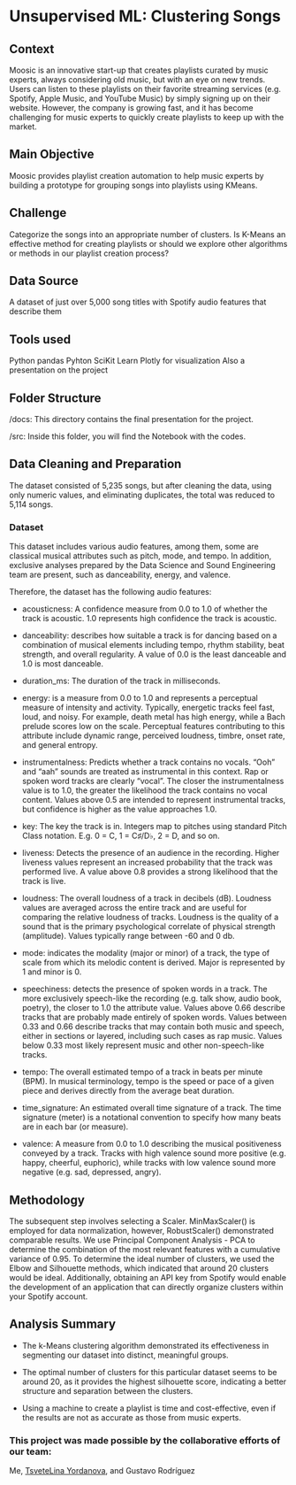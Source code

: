 # Unsupervised ML: Clustering Songs

## Context

Moosic is an innovative start-up that creates playlists curated by music experts, always considering old music, but with an eye on new trends. Users can listen to these playlists on their favorite streaming services (e.g. Spotify, Apple Music, and YouTube Music) by simply signing up on their website. However, the company is growing fast, and it has become challenging for music experts to quickly create playlists to keep up with the market.

## Main Objective

Moosic provides playlist creation automation to help music experts by building a prototype for grouping songs into playlists using KMeans.

## Challenge

Categorize the songs into an appropriate number of clusters. Is K-Means an effective method for creating playlists or should we explore other algorithms or methods in our playlist creation process?

## Data Source

A dataset of just over 5,000 song titles with Spotify audio features that describe them

## Tools used

Python pandas
Pyhton SciKit Learn
Plotly for visualization
Also a presentation on the project

## Folder Structure

/docs: This directory contains the final presentation for the project.

/src: Inside this folder, you will find the Notebook with the codes.

## Data Cleaning and Preparation

The dataset consisted of 5,235 songs, but after cleaning the data, using only numeric values, and eliminating duplicates, the total was reduced to 5,114 songs. 

### Dataset

This dataset includes various audio features, among them, some are classical musical attributes such as pitch, mode, and tempo. In addition, exclusive analyses prepared by the Data Science and Sound Engineering team are present, such as danceability, energy, and valence.

Therefore, the dataset has the following audio features:

- acousticness: A confidence measure from 0.0 to 1.0 of whether the track is acoustic. 1.0 represents high confidence the track is acoustic.

- danceability: describes how suitable a track is for dancing based on a combination of musical elements including tempo, rhythm stability, beat strength, and overall regularity. A value of 0.0 is the least danceable and 1.0 is most danceable.

- duration_ms: The duration of the track in milliseconds.
	
- energy: is a measure from 0.0 to 1.0 and represents a perceptual measure of intensity and activity. Typically, energetic tracks feel fast, loud, and noisy. For example, death metal has high energy, while a Bach prelude scores low on the scale. Perceptual features contributing to this attribute include dynamic range, perceived loudness, timbre, onset rate, and general entropy.

- instrumentalness: Predicts whether a track contains no vocals. “Ooh” and “aah” sounds are treated as instrumental in this context. Rap or spoken word tracks are clearly “vocal”. The closer the instrumentalness value is to 1.0, the greater the likelihood the track contains no vocal content. Values above 0.5 are intended to represent instrumental tracks, but confidence is higher as the value approaches 1.0.	

- key: The key the track is in. Integers map to pitches using standard Pitch Class notation. E.g. 0 = C, 1 = C♯/D♭, 2 = D, and so on.	

- liveness: Detects the presence of an audience in the recording. Higher liveness values represent an increased probability that the track was performed live. A value above 0.8 provides a strong likelihood that the track is live.	

- loudness: The overall loudness of a track in decibels (dB). Loudness values are averaged across the entire track and are useful for comparing the relative loudness of tracks. Loudness is the quality of a sound that is the primary psychological correlate of physical strength (amplitude). Values typically range between -60 and 0 db.	

- mode: indicates the modality (major or minor) of a track, the type of scale from which its melodic content is derived. Major is represented by 1 and minor is 0.	

- speechiness: detects the presence of spoken words in a track. The more exclusively speech-like the recording (e.g. talk show, audio book, poetry), the closer to 1.0 the attribute value. Values above 0.66 describe tracks that are probably made entirely of spoken words. Values between 0.33 and 0.66 describe tracks that may contain both music and speech, either in sections or layered, including such cases as rap music. Values below 0.33 most likely represent music and other non-speech-like tracks.	

- tempo: The overall estimated tempo of a track in beats per minute (BPM). In musical terminology, tempo is the speed or pace of a given piece and derives directly from the average beat duration.	

- time_signature: An estimated overall time signature of a track. The time signature (meter) is a notational convention to specify how many beats are in each bar (or measure).	

- valence: A measure from 0.0 to 1.0 describing the musical positiveness conveyed by a track. Tracks with high valence sound more positive (e.g. happy, cheerful, euphoric), while tracks with low valence sound more negative (e.g. sad, depressed, angry).
  
## Methodology

The subsequent step involves selecting a Scaler. MinMaxScaler() is employed for data normalization, however, RobustScaler() demonstrated comparable results. 
We use Principal Component Analysis - PCA to determine the combination of the most relevant features with a cumulative variance of 0.95. 
To determine the ideal number of clusters, we used the Elbow and Silhouette methods, which indicated that around 20 clusters would be ideal.
Additionally, obtaining an API key from Spotify would enable the development of an application that can directly organize clusters within your Spotify account.

## Analysis Summary

- The k-Means clustering algorithm demonstrated its effectiveness in segmenting our dataset into distinct, meaningful groups.

- The optimal number of clusters for this particular dataset seems to be around 20, as it provides the highest silhouette score, indicating a better structure and separation between the clusters.

- Using a machine to create a playlist is time and cost-effective, even if the results are not as accurate as those from music experts.

### This project was made possible by the collaborative efforts of our team:
Me, [TsveteLina Yordanova](https://github.com/LinaYorda), and Gustavo Rodríguez





